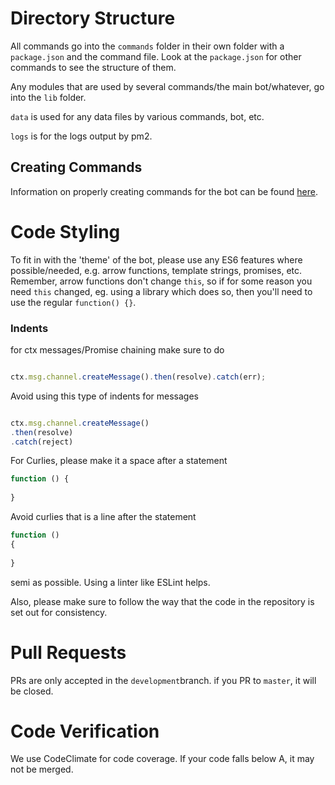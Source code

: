 # Directory Structure

All commands go into the `commands` folder in their own folder with a `package.json` and the command file.
Look at the `package.json` for other commands to see the structure of them.

Any modules that are used by several commands/the main bot/whatever, go into the `lib` folder.

`data` is used for any data files by various commands, bot, etc.

`logs` is for the logs output by pm2.

## Creating Commands

Information on properly creating commands for the bot can be found [here](https://github.com/awau/Clara/wiki).

# Code Styling

To fit in with the 'theme' of the bot, please use any ES6 features where possible/needed, e.g. arrow functions, template strings, promises, etc.
Remember, arrow functions don't change `this`, so if for some reason you need `this` changed, eg. using a library which does so, then you'll need to use the regular `function() {}`.

### Indents

for ctx messages/Promise chaining make sure to do 

```js 

ctx.msg.channel.createMessage().then(resolve).catch(err);
```
Avoid using this type of indents for messages 
```js 

ctx.msg.channel.createMessage()
.then(resolve)
.catch(reject)
```

For Curlies, please make it a space after a statement 
```js
function () {
    
}
```
Avoid curlies that is a line after the statement
```js
function ()
{
    
}
```
semi as possible. Using a linter like ESLint helps.


Also, please make sure to follow the way that the code in the repository is set out for consistency.

# Pull Requests

PRs are only accepted in the ``development``branch. if you PR to ``master``, it will be closed.

# Code Verification

We use CodeClimate for code coverage. If your code falls below A, it may not be merged.
